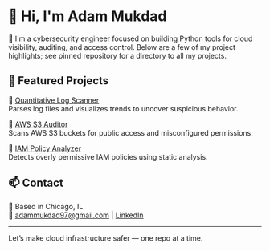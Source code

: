 # 👋 Hi, I'm Adam Mukdad

🔐 I'm a cybersecurity engineer focused on building Python tools for cloud visibility, auditing, and access control.
Below are a few of my project highlights; see pinned repository for a directory to all my projects.

## 🧰 Featured Projects

🔹 [Quantitative Log Scanner](https://github.com/adammukdad/log-scanner-python)  
Parses log files and visualizes trends to uncover suspicious behavior.

🔹 [AWS S3 Auditor](https://github.com/adammukdad/aws-s3-auditor)  
Scans AWS S3 buckets for public access and misconfigured permissions.

🔹 [IAM Policy Analyzer](https://github.com/adammukdad/iam-policy-analyzer)  
Detects overly permissive IAM policies using static analysis.

## 📫 Contact

📍 Based in Chicago, IL  
📧 adammukdad97@gmail.com | [LinkedIn](https://www.linkedin.com/in/adammukdad/)


---

Let’s make cloud infrastructure safer — one repo at a time.

